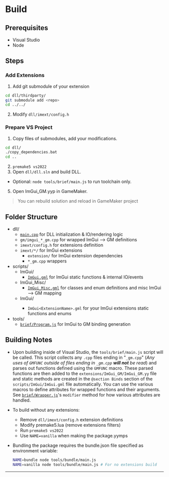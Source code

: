 # Build

## Prerequisites

- Visual Studio
- Node

## Steps

### Add Extensions

1. Add git submodule of your extension
```bash
cd dll/thirdparty/
git submodule add <repo>
cd ../../
```
2. Modify `dll/imext/config.h`

### Prepare VS Project

1. Copy files of submodules, add your modifications.
```bash
cd dll/
./copy_dependencies.bat
cd ..
```
2. `premake5 vs2022`
3. Open `dll/dll.sln` and build DLL.
  - Optional: `node tools/brief/main.js` to run toolchain only.
5. Open ImGui_GM.yyp in GameMaker.
> You can rebuild solution and reload in GameMaker project

## Folder Structure
- dll/
  - [`main.cpp`](https://github.com/nommiin/ImGui_GM/blob/main/dll/main.cpp) for DLL initialization & IO/rendering logic
  - `gm/imgui_*_gm.cpp` for wrapped ImGui --> GM definitions
  - `imext/config.h` for extensions definition
  - `imext/*/` for ImGui extensions
    - `extension/` for ImGui extension dependencies
    - `*_gm.cpp` wrappers
- scripts/
  - ImGui/
    - [`ImGui.gml`](https://github.com/nommiin/ImGui_GM/blob/main/scripts/ImGui/ImGui.gml) for ImGui static functions & internal IO/events
  - ImGui_Misc/
    - [`ImGui_Misc.gml`](https://github.com/nommiin/ImGui_GM/blob/main/scripts/ImGui_Misc/ImGui_Misc.gml) for classes and enum definitions and misc ImGui --> GM mapping 
  - ImGui<ExtensionName>/
    - `ImGui<ExtensionName>.gml` for your ImGui extensions static functions and enums
- tools/
  - [`brief/Program.js`](https://github.com/nommiin/ImGui_GM/blob/main/tools/brief/Program.js) for ImGui to GM binding generation

## Building Notes

- Upon building inside of Visual Studio, the `tools/brief/main.js` script will be called. This script collects any `.cpp` files ending in "`_gm.cpp`" (*Any uses of `GMFUNC` outside of files ending in `_gm.cpp` **will not** be read*) and parses out functions defined using the `GMFUNC` macro. These parsed functions are then added to the `extensions/ImGui_GM/ImGui_GM.yy` file and static methods are created in the `@section Binds` section of the `scripts/ImGui/ImGui.gml` file automatically. You can use the various macros to define attributes for wrapped functions and their arguments. See [`brief/Wrapper.js`](https://github.com/nommiin/ImGui_GM/blob/main/tools/brief/Wrapper.js)'s `modifier` method for how various attributes are handled.

- To build without any extensions:
  - Remove `dll/imext/config.h` extension definitions
  - Modify premake5.lua (remove extensions filters)
  - Run `premake5 vs2022`
  - Use `NAME=vanilla` when making the package.yymps

- Bundling the package requires the bundle.json file specified as environment variable:
  ```bash
  NAME=bundle node tools/bundle/main.js
  NAME=vanilla node tools/bundle/main.js # For no extensions build
  ```
---
